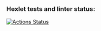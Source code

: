 ### Hexlet tests and linter status:
[![Actions Status](https://github.com/d13ch/frontend-project-12/workflows/hexlet-check/badge.svg)](https://github.com/d13ch/frontend-project-12/actions)